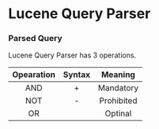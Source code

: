 # Lucene Query Parser 

### Parsed Query 
Lucene Query Parser has 3 operations.

|Opearation|Syntax|Meaning|
|:---:|:---:|:--:|
|AND|+|Mandatory|
|NOT|-|Prohibited|
|OR | |Optinal|

